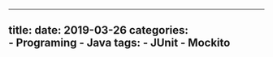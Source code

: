 
---
title: 
date: 2019-03-26
categories:  
    - Programing
    - Java
tags:
    - JUnit
    - Mockito
---
